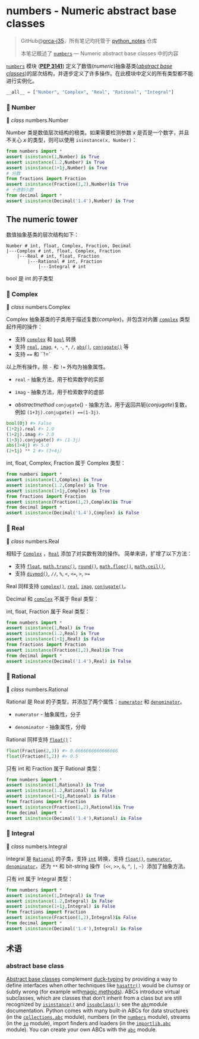 # numbers - Numeric abstract base classes
> GitHub@[orca-j35](https://github.com/orca-j35)，所有笔记均托管于 [python_notes](https://github.com/orca-j35/python_notes) 仓库
>
> 本笔记概述了 [`numbers`](https://docs.python.org/3.7/library/numbers.html#module-numbers) — Numeric abstract base classes 中的内容

[`numbers`](https://docs.python.org/3.7/library/numbers.html#module-numbers) 模块 ([**PEP 3141**](https://www.python.org/dev/peps/pep-3141)) 定义了数值(*numeric*)抽象基类([*abstract* *base* *classes*](https://docs.python.org/3.7/glossary.html#term-abstract-base-class))的层次结构，并逐步定义了许多操作。在此模块中定义的所有类型都不能进行实例化。

```python
__all__ = ["Number", "Complex", "Real", "Rational", "Integral"]
```

### 🔨 Number

🔨 *class* numbers.Number

Number 类是数值层次结构的根类。如果需要检测参数 *x* 是否是一个数字，并且不关心 *x* 的类型，则可以使用  `isinstance(x, Number)`：

```python
from numbers import *
assert isinstance(1,Number) is True
assert isinstance(1.2,Number) is True
assert isinstance(1+1j,Number) is True
# 分数
from fractions import Fraction
assert isinstance(Fraction(1,2),Number)is True
# 十进制小数
from decimal import *
assert isinstance(Decimal('1.4'),Number) is True
```

## The numeric tower

数值抽象基类的层次结构如下：

```
Number # int, float, Complex, Fraction, Decimal
|---Complex # int, float, Complex, Fraction
	|---Real # int, float, Fraction
		|---Rational # int, Fraction
			|---Integral # int
```

bool 是 int 的子类型

### 🔨 Complex

🔨 *class* numbers.Complex

Complex 抽象基类的子类用于描述复数(*complex*)，并包含对内置 [`complex`](https://docs.python.org/3.7/library/functions.html#complex) 类型起作用的操作：

- 支持 [`complex`](https://docs.python.org/3.7/library/functions.html#complex) 和 [`bool`](https://docs.python.org/3.7/library/functions.html#bool) 转换
- 支持 [`real`](https://docs.python.org/3.7/library/numbers.html#numbers.Complex.real), [`imag`](https://docs.python.org/3.7/library/numbers.html#numbers.Complex.imag), `+`, `-`, `*`, `/`, [`abs()`](https://docs.python.org/3.7/library/functions.html#abs), [`conjugate()`](https://docs.python.org/3.7/library/numbers.html#numbers.Complex.conjugate) 等
- 支持 `==` 和 ``!=` 

以上所有操作，除 `-` 和 `!=` 外均为抽象属性。

- `real` - 抽象方法，用于检索数字的实部

- `imag` - 抽象方法，用于检索数字的虚部

- *abstractmethod* `conjugate`() - 抽象方法，用于返回共轭(*conjugate*)复数，例如 `(1+3j).conjugate() ==(1-3j)`.

```python
bool(0j) #> False
(1+2j).real #> 1.0
(1+2j).imag #> 2.0
(1+3j).conjugate() #> (1-3j)
abs(3+4j) #> 5.0
(2+1j) ** 2 #> (3+4j)
```

int, float, Complex, Fraction 属于 Complex 类型：

```python
from numbers import *
assert isinstance(1,Complex) is True
assert isinstance(1.2,Complex) is True
assert isinstance(1+1j,Complex) is True
from fractions import Fraction
assert isinstance(Fraction(1,2),Complex)is True
from decimal import *
assert isinstance(Decimal('1.4'),Complex) is False
```

### 🔨 Real

🔨 *class* numbers.Real

相较于 [`Complex`](https://docs.python.org/3.7/library/numbers.html#numbers.Complex) ，[`Real`](https://docs.python.org/3.7/library/numbers.html#numbers.Real) 添加了对实数有效的操作。
简单来讲，扩增了以下方法：

- 支持 [`float`](https://docs.python.org/3.7/library/functions.html#float), [`math.trunc()`](https://docs.python.org/3.7/library/math.html#math.trunc), [`round()`](https://docs.python.org/3.7/library/functions.html#round), [`math.floor()`](https://docs.python.org/3.7/library/math.html#math.floor), [`math.ceil()`](https://docs.python.org/3.7/library/math.html#math.ceil),
- 支持 [`divmod()`](https://docs.python.org/3.7/library/functions.html#divmod), `//`, `%`, `<`, `<=`, `>`, `>=`

Real 同样支持 [`complex()`](https://docs.python.org/3.7/library/functions.html#complex), [`real`](https://docs.python.org/3.7/library/numbers.html#numbers.Complex.real), [`imag`](https://docs.python.org/3.7/library/numbers.html#numbers.Complex.imag), [`conjugate()`](https://docs.python.org/3.7/library/numbers.html#numbers.Complex.conjugate)。

Decimal 和 [`complex`](https://docs.python.org/3.7/library/functions.html#complex) 不属于 Real 类型：

int, float, Fraction 属于 Real 类型：

```python
from numbers import *
assert isinstance(1,Real) is True
assert isinstance(1.2,Real) is True
assert isinstance(1+1j,Real) is False
from fractions import Fraction
assert isinstance(Fraction(1,2),Real)is True
from decimal import *
assert isinstance(Decimal('1.4'),Real) is False
```

### 🔨 Rational

🔨 *class* numbers.Rational

Rational 是 Real 的子类型，并添加了两个属性：[`numerator`](https://docs.python.org/3.7/library/numbers.html#numbers.Rational.numerator) 和 [`denominator`](https://docs.python.org/3.7/library/numbers.html#numbers.Rational.denominator)。

- `numerator` - 抽象属性，分子

- `denominator` - 抽象属性，分母

Rational 同样支持 [`float()`](https://docs.python.org/3.7/library/functions.html#float)：

```python
float(Fraction(2,3)) #> 0.6666666666666666
float(Fraction(1,2)) #> 0.5
```

只有 int 和 Fraction 属于 Rational 类型：

```python
from numbers import *
assert isinstance(1,Rational) is True
assert isinstance(1.2,Rational) is False
assert isinstance(1+1j,Rational) is False
from fractions import Fraction
assert isinstance(Fraction(1,2),Rational)is True
from decimal import *
assert isinstance(Decimal('1.4'),Rational) is False
```

### 🔨 Integral

🔨 *class* numbers.Integral

Integral 是 [`Rational`](https://docs.python.org/3.7/library/numbers.html#numbers.Rational) 的子类，支持 [`int`](https://docs.python.org/3.7/library/functions.html#int) 转换，支持 [`float()`](https://docs.python.org/3.7/library/functions.html#float), [`numerator`](https://docs.python.org/3.7/library/numbers.html#numbers.Rational.numerator), [`denominator`](https://docs.python.org/3.7/library/numbers.html#numbers.Rational.denominator)，还为  `**` 和 bit-string 操作（`<<`, `>>`, `&`, `^`, `|`, `~`）添加了抽象方法。

只有 int 属于 Integral 类型：

```python
from numbers import *
assert isinstance(1,Integral) is True
assert isinstance(1.2,Integral) is False
assert isinstance(1+1j,Integral) is False
from fractions import Fraction
assert isinstance(Fraction(1,2),Integral)is False
from decimal import *
assert isinstance(Decimal('1.4'),Integral) is False
```

## 术语

### abstract base class

[Abstract base classes](https://docs.python.org/3.7/glossary.html#term-abstract-base-class) complement [duck-typing](https://docs.python.org/3.7/glossary.html#term-duck-typing) by providing a way to define interfaces when other techniques like [`hasattr()`](https://docs.python.org/3.7/library/functions.html#hasattr) would be clumsy or subtly wrong (for example with[magic methods](https://docs.python.org/3.7/reference/datamodel.html#special-lookup)). ABCs introduce virtual subclasses, which are classes that don’t inherit from a class but are still recognized by [`isinstance()`](https://docs.python.org/3.7/library/functions.html#isinstance) and [`issubclass()`](https://docs.python.org/3.7/library/functions.html#issubclass); see the [`abc`](https://docs.python.org/3.7/library/abc.html#module-abc)module documentation. Python comes with many built-in ABCs for data structures (in the [`collections.abc`](https://docs.python.org/3.7/library/collections.abc.html#module-collections.abc) module), numbers (in the [`numbers`](https://docs.python.org/3.7/library/numbers.html#module-numbers) module), streams (in the [`io`](https://docs.python.org/3.7/library/io.html#module-io) module), import finders and loaders (in the [`importlib.abc`](https://docs.python.org/3.7/library/importlib.html#module-importlib.abc) module). You can create your own ABCs with the [`abc`](https://docs.python.org/3.7/library/abc.html#module-abc) module.

